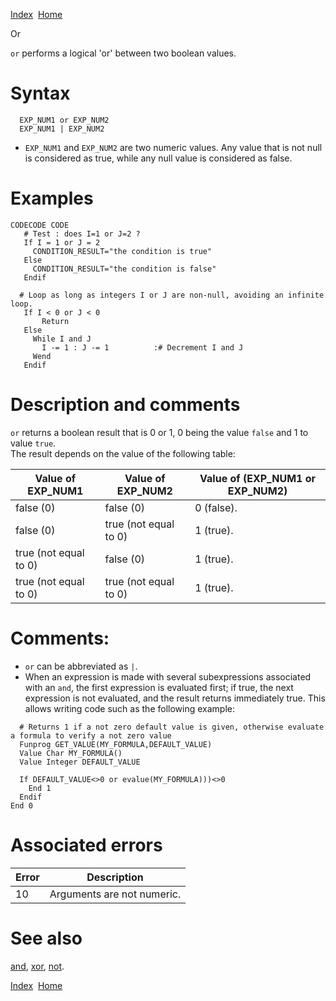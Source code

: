 [Index](index.html)  [Home](getting-started_home.html)

Or

`or` performs a logical 'or' between two boolean values.

# Syntax

```
  EXP_NUM1 or EXP_NUM2
  EXP_NUM1 | EXP_NUM2
```

* `EXP_NUM1` and `EXP_NUM2` are two numeric values. Any value that is not null is considered as true, while any null value is considered as false.

# Examples

```
CODECODE CODE 
   # Test : does I=1 or J=2 ?
   If I = 1 or J = 2
     CONDITION_RESULT="the condition is true"
   Else
     CONDITION_RESULT="the condition is false"
   Endif

  # Loop as long as integers I or J are non-null, avoiding an infinite loop.
   If I < 0 or J < 0
       Return
   Else
     While I and J
       I -= 1 : J -= 1          :# Decrement I and J
     Wend
   Endif
```

# Description and comments

`or` returns a boolean result that is 0 or 1, 0 being the value `false` and 1 to value `true`.  
The result depends on the value of the following table:

| Value of EXP\_NUM1 | Value of EXP\_NUM2 | Value of (EXP\_NUM1 or EXP\_NUM2) |
| --- | --- | --- |
| false (0) | false (0) | 0 (false). |
| false (0) | true (not equal to 0) | 1 (true). |
| true (not equal to 0) | false (0) | 1 (true). |
| true (not equal to 0) | true (not equal to 0) | 1 (true). |

# Comments:

* `or` can be abbreviated as `|`.
* When an expression is made with several subexpressions associated with an `and`, the first expression is evaluated first; if true, the next expression is not evaluated, and the result returns immediately true. This allows writing code such as the following example:

```
  # Returns 1 if a not zero default value is given, otherwise evaluate a formula to verify a not zero value
  Funprog GET_VALUE(MY_FORMULA,DEFAULT_VALUE)
  Value Char MY_FORMULA()
  Value Integer DEFAULT_VALUE

  If DEFAULT_VALUE<>0 or evalue(MY_FORMULA)))<>0
    End 1
  Endif
End 0
```

# Associated errors

| Error | Description |
| --- | --- |
| 10 | Arguments are not numeric. |

# See also

[and](4gl_and.html), [xor](4gl_xor.html), [not](4gl_not.html).

  

[Index](index.html)  [Home](getting-started_home.html)